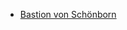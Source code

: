 
 - [Bastion von Schönborn](https://maps.apple.com/?address=Rheinufer%2012,%2055252%20Wiesbaden,%20Germany&auid=472311207777292683&ll=50.005674,8.281294&lsp=9902&q=Bastion%20von%20Sch%C3%B6nborn&_ext=CisKBQgEEIEBCgQIBRADCgQIBhAUCgQIChAACgQIUhABCgQIVRAOCgQIWRABEiYpphJUNCcASUAxtFjQGnGMIEA5JOh5kE0BSUBBlJC4F5mTIEBQBA%3D%3D&t=m)
